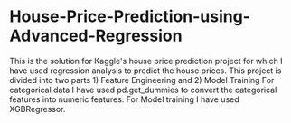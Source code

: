 # House-Price-Prediction-using-Advanced-Regression
This is the solution for Kaggle's house price prediction project for which I have used regression analysis to predict the house prices.
This project is divided into two parts 1) Feature Engineering and 2) Model Training
For categorical data I have used pd.get_dummies to convert the categorical features into numeric features.
For Model training I have used XGBRegressor.

